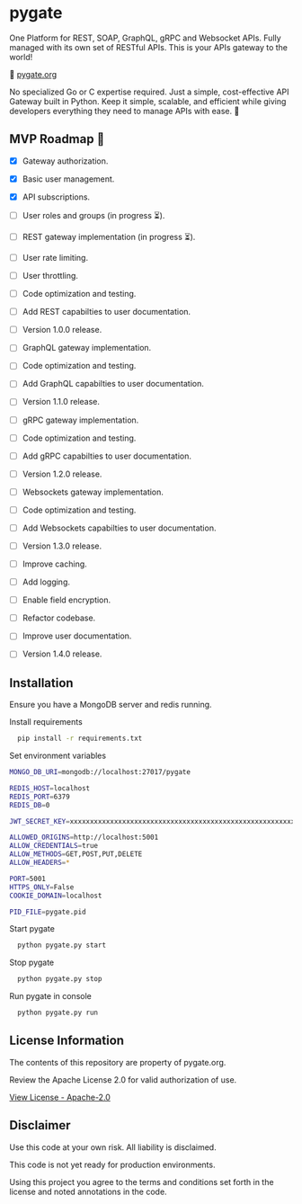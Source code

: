 # pygate

One Platform for REST, SOAP, GraphQL, gRPC and Websocket APIs. Fully managed with its own set of RESTful APIs. This is your APIs gateway to the world!

🔗 [pygate.org](https://pygate.org)

No specialized Go or C expertise required. Just a simple, cost-effective API Gateway built in Python. Keep it simple, scalable, and efficient while giving developers everything they need to manage APIs with ease. 🐍

## MVP Roadmap 🚀
- [x]  Gateway authorization.
- [x]  Basic user management.
- [x]  API subscriptions.
- [ ]  User roles and groups (in progress ⏳).
- [ ]  REST gateway implementation (in progress ⏳).
- [ ]  User rate limiting.
- [ ]  User throttling.
- [ ]  Code optimization and testing.
- [ ]  Add REST capabilties to user documentation.
- [ ]  Version 1.0.0 release.
- [ ]  GraphQL gateway implementation.
- [ ]  Code optimization and testing.
- [ ]  Add GraphQL capabilties to user documentation.
- [ ]  Version 1.1.0 release.
- [ ]  gRPC gateway implementation.
- [ ]  Code optimization and testing.
- [ ]  Add gRPC capabilties to user documentation.
- [ ]  Version 1.2.0 release.
- [ ]  Websockets gateway implementation.
- [ ]  Code optimization and testing.
- [ ]  Add Websockets capabilties to user documentation.
- [ ]  Version 1.3.0 release.
- [ ]  Improve caching.
- [ ]  Add logging.
- [ ]  Enable field encryption.
- [ ]  Refactor codebase.
- [ ]  Improve user documentation.
- [ ]  Version 1.4.0 release.



## Installation

Ensure you have a MongoDB server and redis running.

Install requirements

```bash
  pip install -r requirements.txt
```

Set environment variables
```bash
MONGO_DB_URI=mongodb://localhost:27017/pygate

REDIS_HOST=localhost
REDIS_PORT=6379
REDIS_DB=0

JWT_SECRET_KEY=xxxxxxxxxxxxxxxxxxxxxxxxxxxxxxxxxxxxxxxxxxxxxxxxxxxxxxxxxxxxxxxx

ALLOWED_ORIGINS=http://localhost:5001
ALLOW_CREDENTIALS=true
ALLOW_METHODS=GET,POST,PUT,DELETE
ALLOW_HEADERS=*

PORT=5001
HTTPS_ONLY=False
COOKIE_DOMAIN=localhost

PID_FILE=pygate.pid
```

Start pygate
    
```bash
  python pygate.py start
```

Stop pygate
    
```bash
  python pygate.py stop
```

Run pygate in console
    
```bash
  python pygate.py run
```



## License Information

The contents of this repository are property of pygate.org.

Review the Apache License 2.0 for valid authorization of use.

[View License - Apache-2.0](https://www.apache.org/licenses/LICENSE-2.0)



## Disclaimer

Use this code at your own risk. All liability is disclaimed.

This code is not yet ready for production environments.

Using this project you agree to the terms and conditions set forth in the license and noted annotations in the code.
